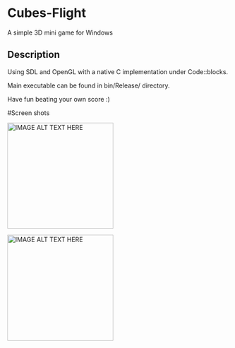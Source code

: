 # Cubes-Flight
A simple 3D mini game for Windows

## Description
Using SDL and OpenGL with a native C implementation under Code::blocks.

Main executable can be found in bin/Release/ directory.

Have fun beating your own score :)

#Screen shots

<img src="http://sdz-upload.s3.amazonaws.com/prod/upload/0110.jpg" 
alt="IMAGE ALT TEXT HERE" width="240"/>

<img src="http://sdz-upload.s3.amazonaws.com/prod/upload/027.jpg" 
alt="IMAGE ALT TEXT HERE" width="240"/>
